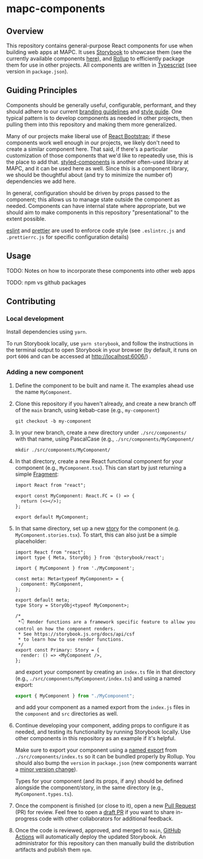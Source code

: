 # mapc-components
## Overview
This repository contains general-purpose React components for use when building web apps at MAPC. It uses [Storybook](https://storybook.js.org/) to showcase them (see the currently available components [here](https://mapc.github.io/mapc-components/)), and [Rollup](https://rollupjs.org/) to efficiently package them for use in other projects. All components are written in [Typescript](https://www.typescriptlang.org/) (see version in `package.json`).

## Guiding Principles
Components should be generally useful, configurable, performant, and they should adhere to our current [branding guidelines](#TODO) and [style guide](#TODO). One typical pattern is to develop components as needed in other projects, then pulling them into this repository and making them more generalized.

Many of our projects make liberal use of [React Bootstrap](https://react-bootstrap.github.io/); if these components work well enough in our projects, we likely don't need to create a similar component here. That said, if there's a particular customization of those components that we'd like to repeatedly use, this is the place to add that. [styled-components](https://styled-components.com/) is another often-used library at MAPC, and it can be used here as well. Since this is a component library, we should be thoughtful about (and try to minimize the number of) dependencies we add here.

In general, configuration should be driven by props passed to the component; this allows us to manage state outside the component as needed. Components can have internal state where appropriate, but we should aim to make components in this repository "presentational" to the extent possible.

[eslint](https://eslint.org/) and [prettier](https://prettier.io/) are used to enforce code style (see `.eslintrc.js` and `.prettierrc.js` for specific configuration details)

## Usage
TODO: Notes on how to incorporate these components into other web apps

TODO: npm vs github packages

## Contributing
### Local development
Install dependencies using `yarn`.

To run Storybook locally, use `yarn storybook`, and follow the instructions in the terminal output to open Storybook in your browser (by default, it runs on port `6006` and can be accessed at [http://localhost:6006/](http://localhost:6006/)) .

### Adding a new component
1. Define the component to be built and name it. The examples ahead use the name `MyComponent`.

2. Clone this repository if you haven't already, and create a new branch off of the `main` branch, using kebab-case (e.g., `my-component`)
   
   `git checkout -b my-component`

3. In your new branch, create a new directory under `./src/components/` with that name, using PascalCase (e.g., `./src/components/MyComponent/`
  
   `mkdir ./src/components/MyComponent/`

4. In that directory, create a new React functional component for your component (e.g., `MyComponent.tsx`). This can start by just returning a simple [Fragment](https://react.dev/reference/react/Fragment):
   ```TSX
   import React from "react";

   export const MyComponent: React.FC = () => {
     return (<></>);
   };

   export default MyComponent;
   ```

5. In that same directory, set up a new [story](https://storybook.js.org/docs/get-started/whats-a-story) for the component (e.g. `MyComponent.stories.tsx`). To start, this can also just be a simple placeholder:
   ```TSX
   import React from "react";
   import type { Meta, StoryObj } from '@storybook/react';

   import { MyComponent } from './MyComponent';

   const meta: Meta<typeof MyComponent> = {
     component: MyComponent,
   };

   export default meta;
   type Story = StoryObj<typeof MyComponent>;

   /*
    *👇 Render functions are a framework specific feature to allow you control on how the component renders.
    * See https://storybook.js.org/docs/api/csf
    * to learn how to use render functions.
    */
   export const Primary: Story = {
     render: () => <MyComponent />,
   };
   ```
   and export your component by creating an `index.ts` file in that directory (e.g., `./src/components/MyComponent/index.ts`) and using a named export:
   ```TypeScript
   export { MyComponent } from "./MyComponent";
   ```
   and add your component as a named export from the `index.js` files in the `component` and `src` directories as well.

6. Continue developing your component, adding props to configure it as needed, and testing its functionality by running Storybook locally. Use other components in this repository as an example if it's helpful. 

   Make sure to export your component using a [named export](https://developer.mozilla.org/en-US/docs/Web/JavaScript/Reference/Statements/export) from `./src/components/index.ts` so it can be bundled properly by Rollup. You should also bump the `version` in `package.json` (new components warrant a [minor version change](https://semver.org/#spec-item-7)).

   Types for your component (and its props, if any) should be defined alongside the component/story, in the same directory (e.g., `MyComponent.types.ts`).

7. Once the component is finished (or close to it), open a new [Pull Request](https://docs.github.com/en/pull-requests/collaborating-with-pull-requests/proposing-changes-to-your-work-with-pull-requests/about-pull-requests) (PR) for review. Feel free to open a [draft PR](https://docs.github.com/en/pull-requests/collaborating-with-pull-requests/proposing-changes-to-your-work-with-pull-requests/about-pull-requests#draft-pull-requests) if you want to share in-progress code with other collaborators for additional feedback.

8. Once the code is reviewed, approved, and merged to `main`, [GitHub Actions](https://docs.github.com/en/actions) will automatically deploy the updated Storybook. An administrator for this repository can then manually build the distribution artifacts and publish them `npm`.

